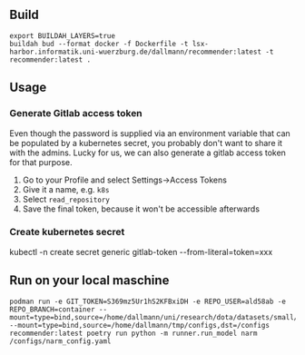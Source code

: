 ## Build
```
export BUILDAH_LAYERS=true
buildah bud --format docker -f Dockerfile -t lsx-harbor.informatik.uni-wuerzburg.de/dallmann/recommender:latest -t recommender:latest .
```

## Usage
### Generate Gitlab access token
Even though the password is supplied via an environment variable that can be populated by a kubernetes secret, you
probably don't want to share it with the admins. Lucky for us, we can also generate a gitlab access token for that
purpose. 

1. Go to your Profile and select Settings->Access Tokens
2. Give it a name, e.g. `k8s`
3. Select `read_repository`
4. Save the final token, because it won't be accessible afterwards

### Create kubernetes secret
kubectl -n <namespace> create secret generic gitlab-token --from-literal=token=xxx

## Run on your local maschine
```
podman run -e GIT_TOKEN=S369mz5Ur1hS2KFBxiDH -e REPO_USER=ald58ab -e REPO_BRANCH=container --mount=type=bind,source=/home/dallmann/uni/research/dota/datasets/small/preprocessed/match_split,dst=/dataset --mount=type=bind,source=/home/dallmann/tmp/configs,dst=/configs recommender:latest poetry run python -m runner.run_model narm /configs/narm_config.yaml
```